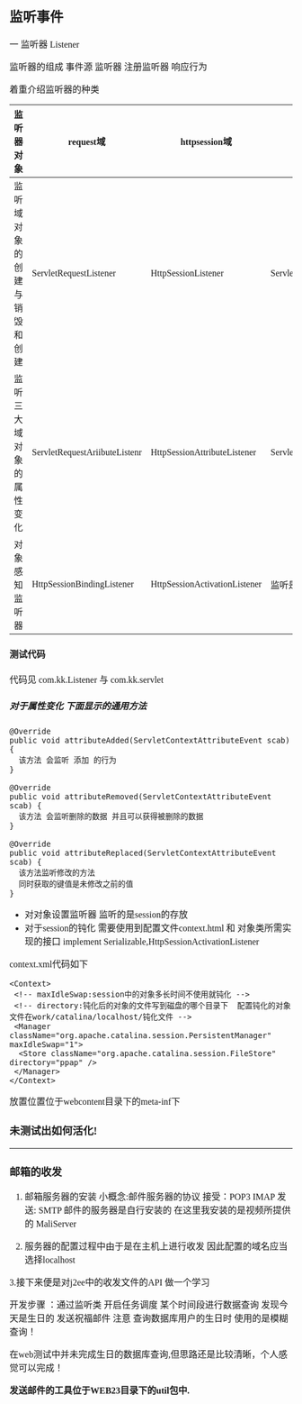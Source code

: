 <font size = 3 face="楷体">
<h2>监听事件</h2>

一 监听器 Listener

监听器的组成 事件源 监听器 注册监听器 响应行为

着重介绍监听器的种类

|  监听器对象  |  request域    |httpsession域 | servletContext域 |
|-------------|-------------|-----------|-------------|
|  监听域对象的创建与销毁和创建  | ServletRequestListener    |   HttpSessionListener    | ServletContextListener |
| 监听三大域对象的属性变化   |  ServletRequestAriibuteListenr    |  HttpSessionAttributeListener     |    ServletContextAttibuteListener   |
|   对象感知监听器  |   HttpSessionBindingListener  |  HttpSessionActivationListener  |  监听是否绑定与钝活化        |


<h4>测试代码</h4>
代码见 com.kk.Listener 与 com.kk.servlet

<h5>对于属性变化 下面显示的通用方法</h5>

```
@Override
public void attributeAdded(ServletContextAttributeEvent scab) {
  该方法 会监听 添加 的行为
}

@Override
public void attributeRemoved(ServletContextAttributeEvent scab) {
  该方法 会监听删除的数据 并且可以获得被删除的数据
}

@Override
public void attributeReplaced(ServletContextAttributeEvent scab) {
  该方法监听修改的方法
  同时获取的键值是未修改之前的值
}
```
- 对对象设置监听器 监听的是session的存放
- 对于session的钝化 需要使用到配置文件context.html 和 对象类所需实现的接口 implement  Serializable,HttpSessionActivationListener

context.xml代码如下
```
<Context>
 <!-- maxIdleSwap:session中的对象多长时间不使用就钝化 -->
 <!-- directory:钝化后的对象的文件写到磁盘的哪个目录下  配置钝化的对象文件在work/catalina/localhost/钝化文件 -->
 <Manager className="org.apache.catalina.session.PersistentManager" 	maxIdleSwap="1">
  <Store className="org.apache.catalina.session.FileStore" directory="ppap" />
 </Manager>
</Context>
```
放置位置位于webcontent目录下的meta-inf下
<h3>未测试出如何活化! </h3>

****
<h3>邮箱的收发</h3>

1. 邮箱服务器的安装 小概念:邮件服务器的协议 接受：POP3   IMAP 发送: SMTP 邮件的服务器是自行安装的 在这里我安装的是视频所提供的 MaliServer

2. 服务器的配置过程中由于是在主机上进行收发 因此配置的域名应当选择localhost

3.接下来便是对j2ee中的收发文件的API 做一个学习

  开发步骤 ：通过监听类 开启任务调度 某个时间段进行数据查询 发现今天是生日的 发送祝福邮件
  注意 查询数据库用户的生日时 使用的是模糊查询！


在web测试中并未完成生日的数据库查询,但思路还是比较清晰，个人感觉可以完成！

**发送邮件的工具位于WEB23目录下的util包中.**
